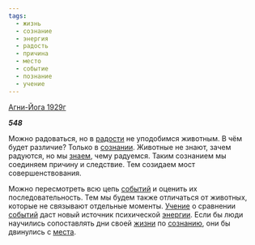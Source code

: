 ```yaml
---
tags:
  - жизнь
  - сознание
  - энергия
  - радость
  - причина
  - место
  - событие
  - познание
  - учение
---
```

[Агни-Йога 1929г](https://127.0.0.1:4002/agni/1929)

___548___

Можно радоваться, но в [радости](../../../tags/#радость) не уподобимся животным. В чём будет различие? Только в [сознании](../../../tags/#[сознание](../../../tags/#сознание)). Животные не знают, зачем радуются, но мы [знаем](../../../tags/#познание), чему радуемся. Таким сознанием мы соединяем причину и следствие. Тем созидаем мост совершенствования.   

Можно пересмотреть всю цепь [событий](../../../tags/#событие) и оценить их последовательность. Тем мы будем также отличаться от животных, которые не связывают отдельные моменты. [Учение](../../../tags/#учение) о сравнении [событий](../../../tags/#событие) даст новый источник психической [энергии](../../../tags/#энергия). Если бы люди научились сопоставлять дни своей [жизни](../../../tags/#жизнь) по [сознанию](../../../tags/#сознание), они бы двинулись с [места](../../../tags/#место).